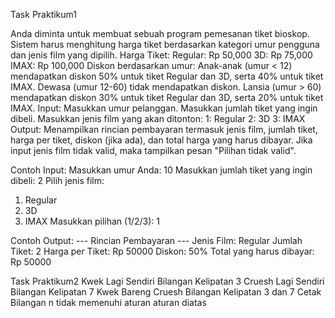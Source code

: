 Task Praktikum1

Anda diminta untuk membuat sebuah program pemesanan tiket bioskop. 
Sistem harus menghitung harga tiket berdasarkan kategori umur pengguna dan jenis film yang dipilih.
Harga Tiket:
Regular: Rp 50,000
3D: Rp 75,000
IMAX: Rp 100,000
Diskon berdasarkan umur:
Anak-anak (umur < 12) mendapatkan diskon 50% untuk tiket Regular dan 3D, serta 40% untuk tiket IMAX.
Dewasa (umur 12-60) tidak mendapatkan diskon.
Lansia (umur > 60) mendapatkan diskon 30% untuk tiket Regular dan 3D, serta 20% untuk tiket IMAX.
Input:
Masukkan umur pelanggan.
Masukkan jumlah tiket yang ingin dibeli.
Masukkan jenis film yang akan ditonton:
1: Regular
2: 3D
3: IMAX
Output:
Menampilkan rincian pembayaran termasuk jenis film, jumlah tiket, harga per tiket, diskon (jika ada), dan total harga yang harus dibayar.
Jika input jenis film tidak valid, maka tampilkan pesan "Pilihan tidak valid".

Contoh Input:
Masukkan umur Anda: 10
Masukkan jumlah tiket yang ingin dibeli: 2
Pilih jenis film:
1. Regular
2. 3D
3. IMAX
Masukkan pilihan (1/2/3): 1

Contoh Output:
--- Rincian Pembayaran ---
Jenis Film: Regular
Jumlah Tiket: 2
Harga per Tiket: Rp 50000
Diskon: 50%
Total yang harus dibayar: Rp 50000


Task Praktikum2
Kwek Lagi Sendiri Bilangan Kelipatan 3
Cruesh Lagi Sendiri Bilangan Kelipatan 7
Kwek Bareng Cruesh Bilangan Kelipatan 3 dan 7
Cetak Bilangan n tidak memenuhi aturan aturan diatas
